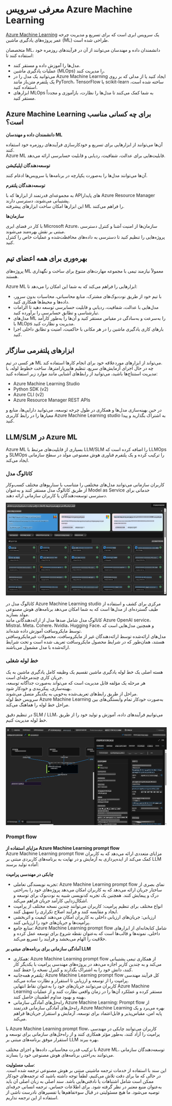 # **معرفی سرویس Azure Machine Learning**

[Azure Machine Learning](https://ml.azure.com?WT.mc_id=aiml-138114-kinfeylo) یک سرویس ابری است که برای تسریع و مدیریت چرخه عمر پروژه‌های یادگیری ماشین (ML) طراحی شده است.

متخصصان ML، دانشمندان داده و مهندسان می‌توانند از آن در فرآیندهای روزمره خود استفاده کنند تا:

- مدل‌ها را آموزش داده و مستقر کنند.
- عملیات یادگیری ماشین (MLOps) را مدیریت کنند.
- می‌توانید یک مدل را در Azure Machine Learning ایجاد کنید یا از مدلی که بر روی یک پلتفرم متن‌باز مانند PyTorch، TensorFlow یا scikit-learn ساخته شده است، استفاده کنید.
- ابزارهای MLOps به شما کمک می‌کنند تا مدل‌ها را نظارت، بازآموزی و مجدداً مستقر کنید.

## Azure Machine Learning برای چه کسانی مناسب است؟

**دانشمندان داده و مهندسان ML**

آن‌ها می‌توانند از ابزارهایی برای تسریع و خودکارسازی فرآیندهای روزمره خود استفاده کنند.  
Azure ML قابلیت‌هایی برای عدالت، شفافیت، ردیابی و قابلیت حسابرسی ارائه می‌دهد.

**توسعه‌دهندگان اپلیکیشن**

آن‌ها می‌توانند مدل‌ها را به‌صورت یکپارچه در برنامه‌ها یا سرویس‌ها ادغام کنند.

**توسعه‌دهندگان پلتفرم**

به مجموعه‌ای قدرتمند از ابزارها که با APIهای پایدار Azure Resource Manager پشتیبانی می‌شوند، دسترسی دارند.  
این ابزارها امکان ساخت ابزارهای پیشرفته ML را فراهم می‌کنند.

**سازمان‌ها**

با کار در فضای ابری Microsoft Azure، سازمان‌ها از امنیت آشنا و کنترل دسترسی مبتنی بر نقش بهره‌مند می‌شوند.  
پروژه‌هایی را تنظیم کنید تا دسترسی به داده‌های محافظت‌شده و عملیات خاص را کنترل کنید.

## بهره‌وری برای همه اعضای تیم

پروژه‌های ML معمولاً نیازمند تیمی با مجموعه مهارت‌های متنوع برای ساخت و نگهداری هستند.

Azure ML ابزارهایی را فراهم می‌کند که به شما این امکان را می‌دهد تا:

- با تیم خود از طریق نوت‌بوک‌های مشترک، منابع محاسباتی، محاسبات بدون سرور، داده‌ها و محیط‌ها همکاری کنید.
- مدل‌هایی با عدالت، شفافیت، ردیابی و قابلیت حسابرسی توسعه دهید تا الزامات تبارشناسی و تطابق حسابرسی را برآورده کنید.
- مدل‌های ML را به‌سرعت و به‌سادگی در مقیاس مستقر کنید و آن‌ها را به‌طور کارآمد با MLOps مدیریت و نظارت کنید.
- بارهای کاری یادگیری ماشین را در هر مکانی با حاکمیت، امنیت و تطابق داخلی اجرا کنید.

## ابزارهای پلتفرمی سازگار

هر کسی در تیم ML می‌تواند از ابزارهای موردعلاقه خود برای انجام کارها استفاده کند.  
چه در حال اجرای آزمایش‌های سریع، تنظیم هایپرپارامترها، ساخت خطوط لوله، یا مدیریت استنتاج‌ها باشید، می‌توانید از رابط‌های آشنایی مانند موارد زیر استفاده کنید:

- Azure Machine Learning Studio  
- Python SDK (v2)  
- Azure CLI (v2)  
- Azure Resource Manager REST APIs  

در حین بهینه‌سازی مدل‌ها و همکاری در طول چرخه توسعه، می‌توانید دارایی‌ها، منابع و معیارها را در رابط کاربری Azure Machine Learning studio به اشتراک بگذارید و پیدا کنید.

## **LLM/SLM در Azure ML**

Azure ML بسیاری از قابلیت‌های مرتبط با LLM/SLM را اضافه کرده است که LLMOps و SLMOps را ترکیب کرده و یک پلتفرم فناوری هوش مصنوعی مولد در سطح سازمانی ایجاد می‌کند.

### **کاتالوگ مدل**

کاربران سازمانی می‌توانند مدل‌های مختلفی را متناسب با سناریوهای مختلف کسب‌وکار از طریق کاتالوگ مدل مستقر کنند و به‌عنوان Model as Service خدماتی برای دسترسی توسعه‌دهندگان یا کاربران سازمانی ارائه دهند.

![models](../../../../translated_images/models.2450411eac222e539ffb55785a8f550d01be1030bd8eb67c9c4f9ae4ca5d64be.fa.png)

کاتالوگ مدل در Azure Machine Learning studio مرکزی برای کشف و استفاده از طیف گسترده‌ای از مدل‌ها است که به شما امکان می‌دهد برنامه‌های هوش مصنوعی مولد بسازید.  
کاتالوگ مدل شامل صدها مدل از ارائه‌دهندگانی مانند Azure OpenAI service، Mistral، Meta، Cohere، Nvidia، Hugging Face، و همچنین مدل‌هایی است که توسط مایکروسافت آموزش داده شده‌اند.  
مدل‌های ارائه‌شده توسط ارائه‌دهندگان غیر از مایکروسافت، محصولات غیرمایکروسافتی هستند، همان‌طور که در شرایط محصول مایکروسافت تعریف شده است و تحت شرایط ارائه‌شده با مدل مشمول می‌باشند.

### **خط لوله شغلی**

هسته اصلی یک خط لوله یادگیری ماشین تقسیم یک وظیفه کامل یادگیری ماشین به یک جریان کاری چندمرحله‌ای است.  
هر مرحله یک مؤلفه قابل مدیریت است که می‌تواند به‌صورت جداگانه توسعه، بهینه‌سازی، پیکربندی و خودکار شود.  
مراحل از طریق رابط‌های تعریف‌شده به‌خوبی به یکدیگر متصل می‌شوند.  
سرویس خط لوله Azure Machine Learning به‌صورت خودکار تمام وابستگی‌های بین مراحل خط لوله را هماهنگ می‌کند.

در تنظیم دقیق SLM / LLM، می‌توانیم فرآیندهای داده، آموزش و تولید خود را از طریق خط لوله مدیریت کنیم.

![finetuning](../../../../translated_images/finetuning.b52e4aa971dfd8d3c668db913a2b419380533bd3a920d227ec19c078b7b3f309.fa.png)

### **Prompt flow**

**مزایای استفاده از Azure Machine Learning prompt flow**  
Azure Machine Learning prompt flow مزایای متعددی ارائه می‌دهد که به کاربران کمک می‌کند از ایده‌پردازی به آزمایش و در نهایت به برنامه‌های کاربردی مبتنی بر LLM آماده تولید برسند:

**چابکی در مهندسی پرامپت**

- تجربه نویسندگی تعاملی: Azure Machine Learning prompt flow نمای بصری از ساختار جریان ارائه می‌دهد که به کاربران امکان می‌دهد پروژه‌های خود را به‌راحتی درک و پیمایش کنند. همچنین یک تجربه کدنویسی شبیه به نوت‌بوک برای توسعه و اشکال‌زدایی کارآمد جریان فراهم می‌کند.  
- انواع مختلف برای تنظیم پرامپت: کاربران می‌توانند چندین نسخه مختلف از پرامپت ایجاد و مقایسه کنند و فرآیند اصلاح تکراری را تسهیل کنند.  
- ارزیابی: جریان‌های ارزیابی داخلی به کاربران امکان می‌دهند کیفیت و اثربخشی پرامپت‌ها و جریان‌های خود را ارزیابی کنند.  
- منابع جامع: Azure Machine Learning prompt flow شامل کتابخانه‌ای از ابزارهای داخلی، نمونه‌ها و قالب‌ها است که به‌عنوان نقطه شروع برای توسعه عمل کرده و خلاقیت را الهام می‌بخشد و فرآیند را تسریع می‌کند.

**آمادگی سازمانی برای برنامه‌های مبتنی بر LLM**

- همکاری: Azure Machine Learning prompt flow از همکاری تیمی پشتیبانی می‌کند و به چندین کاربر اجازه می‌دهد در پروژه‌های مهندسی پرامپت با یکدیگر کار کنند، دانش خود را به اشتراک بگذارند و کنترل نسخه را حفظ کنند.  
- پلتفرم همه‌جانبه: Azure Machine Learning prompt flow کل فرآیند مهندسی پرامپت را از توسعه و ارزیابی تا استقرار و نظارت ساده می‌کند.  
کاربران می‌توانند جریان‌های خود را به‌عنوان نقاط انتهایی Azure Machine Learning مستقر کرده و عملکرد آن‌ها را در زمان واقعی نظارت کنند و از عملیات بهینه و بهبود مداوم اطمینان حاصل کنند.  
- راه‌حل‌های آمادگی سازمانی Azure Machine Learning: Prompt flow از راه‌حل‌های آمادگی سازمانی قدرتمند Azure Machine Learning بهره می‌برد و یک پایه امن، مقیاس‌پذیر و قابل‌اعتماد برای توسعه، آزمایش و استقرار جریان‌ها فراهم می‌کند.

با Azure Machine Learning prompt flow، کاربران می‌توانند چابکی در مهندسی پرامپت را آزاد کنند، به‌طور مؤثر همکاری کنند و از راه‌حل‌های سازمانی برای توسعه و استقرار موفق برنامه‌های مبتنی بر LLM بهره ببرند.

با ترکیب قدرت محاسباتی، داده‌ها و اجزای مختلف Azure ML، توسعه‌دهندگان سازمانی می‌توانند به‌راحتی برنامه‌های هوش مصنوعی خود را بسازند.

**سلب مسئولیت**:  
این سند با استفاده از خدمات ترجمه ماشینی مبتنی بر هوش مصنوعی ترجمه شده است. در حالی که ما برای دقت تلاش می‌کنیم، لطفاً توجه داشته باشید که ترجمه‌های خودکار ممکن است شامل اشتباهات یا نادقتی‌هایی باشد. سند اصلی به زبان اصلی آن باید به‌عنوان منبع معتبر در نظر گرفته شود. برای اطلاعات حساس، ترجمه انسانی حرفه‌ای توصیه می‌شود. ما هیچ مسئولیتی در قبال سوءتفاهم‌ها یا تفسیرهای نادرست ناشی از استفاده از این ترجمه نداریم.